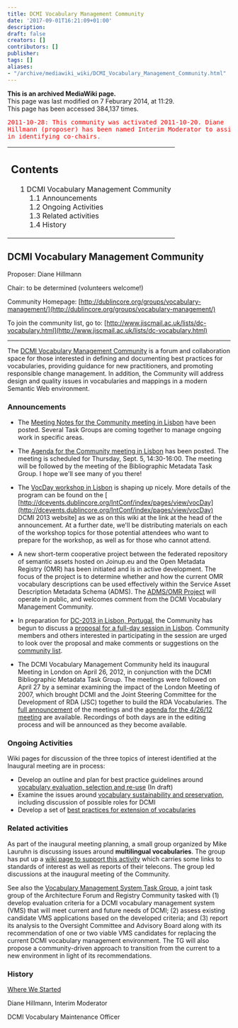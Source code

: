 ```yaml
---
title: DCMI Vocabulary Management Community
date: '2017-09-01T16:21:09+01:00'
description: 
draft: false
creators: []
contributors: []
publisher: 
tags: []
aliases:
- "/archive/mediawiki_wiki/DCMI_Vocabulary_Management_Community.html"
---
```


 **This is an archived MediaWiki page.**  
This page was last modified on 7 Feburary 2014, at 11:29.  
This page has been accessed 384,137 times.

<pre style="color:red">2011-10-28: This community was activated 2011-10-20. Diane 
Hillmann (proposer) has been named Interim Moderator to assist the new community 
in identifying co-chairs.</pre><table id="toc" class="toc">
  <tr>
    <td>
      <div id="toctitle">
        <h2>Contents</h2>
      </div>
      <ul>
        <li class="toclevel-1 tocsection-1">
          <a href="#DCMI_Vocabulary_Management_Community"><span class="tocnumber">1</span> <span class="toctext">DCMI Vocabulary Management Community</span></a>
          <ul>
            <li class="toclevel-2 tocsection-2"><a href="#Announcements"><span class="tocnumber">1.1</span> <span class="toctext">Announcements</span></a></li>
            <li class="toclevel-2 tocsection-3"><a href="#Ongoing_Activities"><span class="tocnumber">1.2</span> <span class="toctext">Ongoing Activities</span></a></li>
            <li class="toclevel-2 tocsection-4"><a href="#Related_activities"><span class="tocnumber">1.3</span> <span class="toctext">Related activities</span></a></li>
            <li class="toclevel-2 tocsection-5"><a href="#History"><span class="tocnumber">1.4</span> <span class="toctext">History</span></a></li>
          </ul>
        </li>
      </ul>
    </td>
  </tr>
</table>

## DCMI Vocabulary Management Community 

Proposer: Diane Hillmann

Chair: to be determined (volunteers welcome!)

Community Homepage: [http://dublincore.org/groups/vocabulary-management/](http://dublincore.org/groups/vocabulary-management/)

To join the community list, go to: [http://www.jiscmail.ac.uk/lists/dc-vocabulary.html](http://www.jiscmail.ac.uk/lists/dc-vocabulary.html)

* * *

The [DCMI Vocabulary Management Community](/archive/mediawiki_wiki/DCMI_Vocabulary_Management_Community) is a forum and collaboration space for those interested in defining and documenting best practices for vocabularies, providing guidance for new practitioners, and promoting responsible change management. In addition, the Community will address design and quality issues in vocabularies and mappings in a modern Semantic Web environment.

### Announcements

- The [Meeting Notes for the Community meeting in Lisbon](/archive/mediawiki_wiki/Meeting_Notes_for_the_Community_meeting_in_Lisbon "Meeting Notes for the Community meeting in Lisbon") have been posted. Several Task Groups are coming together to manage ongoing work in specific areas.

- The [Agenda for the Community meeting in Lisbon](/archive/mediawiki_wiki/Agenda_for_the_Community_meeting_in_Lisbon "Agenda for the Community meeting in Lisbon") has been posted. The meeting is scheduled for Thursday, Sept. 5, 14:30-16:00. The meeting will be followed by the meeting of the Bibliographic Metadata Task Group. I hope we'll see many of you there!

- The [VocDay workshop in Lisbon](/archive/mediawiki_wiki/VocDay_workshop_in_Lisbon "VocDay workshop in Lisbon") is shaping up nicely. More details of the program can be found on the [﻿﻿ [http://dcevents.dublincore.org/IntConf/index/pages/view/vocDay](http://dcevents.dublincore.org/IntConf/index/pages/view/vocDay) DCMI 2013 website] as we as on this wiki at the link at the head of the announcement. At a further date, we'll be distributing materials on each of the workshop topics for those potential attendees who want to prepare for the workshop, as well as for those who cannot attend.

- A new short-term cooperative project between the federated repository of semantic assets hosted on Joinup.eu and the Open Metadata Registry (OMR) has been initiated and is in active development. The focus of the project is to determine whether and how the current OMR vocabulary descriptions can be used effectively within the Service Asset Description Metadata Schema (ADMS). The [ADMS/OMR Project](/archive/mediawiki_wiki/ADMS/OMR_Project "ADMS/OMR Project") will operate in public, and welcomes comment from the DCMI Vocabulary Management Community.

- In preparation for [DC-2013 in Lisbon, Portugal](http://dcevents.dublincore.org/index.php/IntConf/dc-2013), the Community has begun to discuss a [proposal for a full-day session in Lisbon](/archive/mediawiki_wiki/Proposal_for_a_full-day_session_in_Lisbon "Proposal for a full-day session in Lisbon"). Community members and others interested in participating in the session are urged to look over the proposal and make comments or suggestions on the [community list](http://www.jiscmail.ac.uk/lists/dc-vocabulary.html).

- The DCMI Vocabulary Management Community held its inaugural Meeting in London on April 26, 2012, in conjunction with the DCMI Bibliographic Metadata Task Group. The meetings were followed on April 27 by a seminar examining the impact of the London Meeting of 2007, which brought DCMI and the Joint Steering Committee for the Development of RDA (JSC) together to build the RDA Vocabularies. The [full announcement](/archive/mediawiki_wiki/Full_announcement "Full announcement") of the meetings and the [agenda for the 4/26/12 meeting](/archive/mediawiki_wiki/Agenda_for_2012_04_26_meeting "Agenda for 2012 04 26 meeting") are available. Recordings of both days are in the editing process and will be announced as they become available.

### Ongoing Activities

Wiki pages for discussion of the three topics of interest identified at the Inaugural meeting are in process:

- Develop an outline and plan for best practice guidelines around [vocabulary evaluation, selection and re-use](/archive/mediawiki_wiki/Vocabulary_evaluation,_selection_and_re-use "Vocabulary evaluation, selection and re-use") (In draft)
- Examine the issues around [vocabulary sustainability and preservation](/index.php?title=Vocabulary_sustainability_and_preservation&action=edit&redlink=1 "Vocabulary sustainability and preservation (page does not exist)"), including discussion of possible roles for DCMI
- Develop a set of [best practices for extension of vocabularies](/index.php?title=Best_practices_for_extension_of_vocabularies&action=edit&redlink=1 "Best practices for extension of vocabularies (page does not exist)")

### Related activities

As part of the inaugural meeting planning, a small group organized by Mike Lauruhn is discussing issues around **multilingual vocabularies**. The group has put up a [wiki page to support this activity](/archive/mediawiki_wiki/Multilingual_Vocabulary_Standards) which carries some links to standards of interest as well as reports of their telecons. The group led discussions at the inaugural meeting of the Community.

See also the [Vocabulary Management System Task Group](/archive/mediawiki_wiki/Vocabulary_Management_System_Task_Group), a joint task group of the Architecture Forum and Registry Community tasked with (1) develop evaluation criteria for a DCMI vocabulary management system (VMS) that will meet current and future needs of DCMI; (2) assess existing candidate VMS applications based on the developed criteria; and (3) report its analysis to the Oversight Committee and Advisory Board along with its recommendation of one or two viable VMS candidates for replacing the current DCMI vocabulary management environment. The TG will also propose a community-driven approach to transition from the current to a new environment in light of its recommendations.

### History

[Where We Started](/archive/mediawiki_wiki/Where_We_Started "Where We Started")

Diane Hillmann, Interim Moderator

DCMI Vocabulary Maintenance Officer

